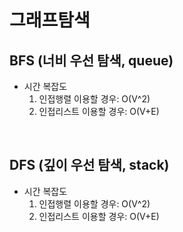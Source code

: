 # 그래프탐색

## BFS (너비 우선 탐색, queue)

- 시간 복잡도
  1. 인접행렬 이용할 경우: O(V^2)
  2. 인접리스트 이용할 경우: O(V+E)

<br>

## DFS (깊이 우선 탐색, stack)

- 시간 복잡도
  1. 인접행렬 이용할 경우: O(V^2)
  2. 인접리스트 이용할 경우: O(V+E)
